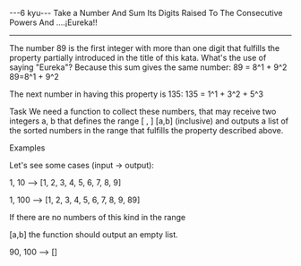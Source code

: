 ---6 kyu--- Take a Number And Sum Its Digits Raised To The Consecutive Powers And ....¡Eureka!!

------

The number 89 is the first integer with more than one digit that fulfills the property partially introduced in the title of this kata. What's the use of saying "Eureka"? Because this sum gives the same number: 89 = 8^1 + 9^2 89=8^1 + 9^2
 
The next number in having this property is 135: 135 = 1^1 + 3^2 + 5^3

Task
We need a function to collect these numbers, that may receive two integers a, b that defines the range [ , ] [a,b] (inclusive) and outputs a list of the sorted numbers in the range that fulfills the property described above.

Examples

Let's see some cases (input -> output):

1, 10  --> [1, 2, 3, 4, 5, 6, 7, 8, 9]

1, 100 --> [1, 2, 3, 4, 5, 6, 7, 8, 9, 89]

If there are no numbers of this kind in the range 

[a,b] the function should output an empty list.

90, 100 --> []
